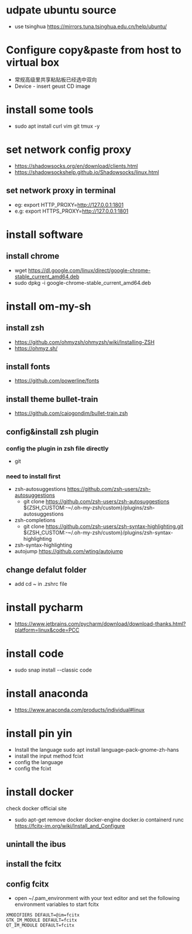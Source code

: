 # udpate ubuntu source
- use tsinghua https://mirrors.tuna.tsinghua.edu.cn/help/ubuntu/
# Configure copy&paste from host to virtual box
- 常规高级里共享粘贴板已经选中双向
- Device - insert geust CD image 

# install some tools
- sudo apt install curl vim git tmux -y

# set network config proxy
- https://shadowsocks.org/en/download/clients.html
- https://shadowsockshelp.github.io/Shadowsocks/linux.html

## set network proxy in terminal
- eg: export HTTP_PROXY=http://127.0.0.1:1801
- e.g: export HTTPS_PROXY=http://127.0.0.1:1801
 
# install software 
## install chrome
- wget https://dl.google.com/linux/direct/google-chrome-stable_current_amd64.deb
- sudo dpkg -i google-chrome-stable_current_amd64.deb

# install om-my-sh

## install zsh
- https://github.com/ohmyzsh/ohmyzsh/wiki/Installing-ZSH
- https://ohmyz.sh/
## install fonts
- https://github.com/powerline/fonts
## install theme bullet-train
- https://github.com/caiogondim/bullet-train.zsh

## config&install zsh plugin
### config the plugin in zsh file directly
- git 
### need to install first
- zsh-autosuggestions https://github.com/zsh-users/zsh-autosuggestions
    - git clone https://github.com/zsh-users/zsh-autosuggestions ${ZSH_CUSTOM:-~/.oh-my-zsh/custom}/plugins/zsh-autosuggestions
- zsh-completions 
    - git clone https://github.com/zsh-users/zsh-syntax-highlighting.git ${ZSH_CUSTOM:-~/.oh-my-zsh/custom}/plugins/zsh-syntax-highlighting
- zsh-syntax-highlighting
- autojump https://github.com/wting/autojump
## change defalut folder
- add cd ~ in .zshrc file

# install pycharm
- https://www.jetbrains.com/pycharm/download/download-thanks.html?platform=linux&code=PCC
# install code
- sudo snap install --classic code  
# install anaconda
- https://www.anaconda.com/products/individual#linux

# install pin yin
- Install the language 
sudo apt install language-pack-gnome-zh-hans
- install the input method fcixt
- config the language
- config the fcixt

# install docker
check docker official site
- sudo apt-get remove docker docker-engine docker.io containerd runc
https://fcitx-im.org/wiki/Install_and_Configure

## unintall the ibus
## install the fcitx
## config fcitx
- open ~/.pam_environment with your text editor and set the following environment variables to start fcitx
```
XMODIFIERS DEFAULT=@im=fcitx
GTK_IM_MODULE DEFAULT=fcitx
QT_IM_MODULE DEFAULT=fcitx
```
